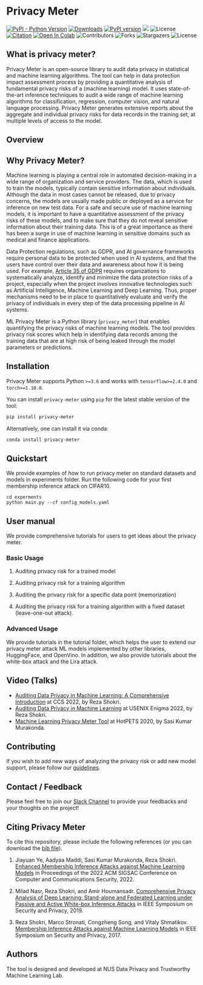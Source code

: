 # Privacy Meter

[![PyPI - Python Version](https://img.shields.io/badge/python-3.6%20%7C%203.7%20%7C%203.8-blue)](https://pypi.org/project/privacy-meter/)
[![Downloads](https://static.pepy.tech/badge/privacy-meter)](https://pepy.tech/project/privacy-meter)
[![PyPI version](https://img.shields.io/pypi/v/openfl)](https://pypi.org/project/privacy-meter/)
[<img src="https://img.shields.io/badge/slack-@privacy_meter-blue.svg?logo=slack">](https://join.slack.com/t/privacy-meter/shared_invite/zt-1oge6ovjq-SS4UZnBVB115Tx8Nn3TVhA)
![License](https://img.shields.io/github/license/privacytrustlab/ml_privacy_meter)
[![Citation](https://img.shields.io/badge/cite-citation-brightgreen)](https://arxiv.org/abs/2007.09339)
[![Open In Colab](https://colab.research.google.com/assets/colab-badge.svg)](https://colab.research.google.com/github/privacytrustlab/ml_privacy_meter/blob/master/docs/population_metric.ipynb)
![Contributors](https://img.shields.io/github/contributors/privacytrustlab/ml_privacy_meter?color=dark-green)
![Forks](https://img.shields.io/github/forks/privacytrustlab/ml_privacy_meter?style=social)
![Stargazers](https://img.shields.io/github/stars/privacytrustlab/ml_privacy_meter?style=social)
![License](https://img.shields.io/github/license/privacytrustlab/ml_privacy_meter)

## What is privacy meter?

Privacy Meter is an open-source library to audit data privacy in statistical and machine learning algorithms. The tool can help in data protection impact assessment process by providing a quantitative analysis of fundamental privacy risks of a (machine learning) model. It uses state-of-the-art inference techniques to audit a wide range of machine learning algorithms for classification, regression, computer vision, and natural language processing. Privacy Meter generates extensive reports about the aggregate and individual privacy risks for data records in the training set, at multiple levels of access to the model.

## Overview

## Why Privacy Meter?

Machine learning is playing a central role in automated decision-making in a wide range of organization and service providers. The data, which is used to train the models, typically contain sensitive information about individuals. Although the data in most cases cannot be released, due to privacy concerns, the models are usually made public or deployed as a service for inference on new test data. For a safe and secure use of machine learning models, it is important to have a quantitative assessment of the privacy risks of these models, and to make sure that they do not reveal sensitive information about their training data. This is of a great importance as there has been a surge in use of machine learning in sensitive domains such as medical and finance applications.

Data Protection regulations, such as GDPR, and AI governance frameworks require personal data to be protected when used in AI systems, and that the users have control over their data and awareness about how it is being used. For example, [Article 35 of GDPR](https://gdpr-info.eu/art-35-gdpr/) requires organizations to systematically analyze, identify and minimize the data protection risks of a project, especially when the project involves innovative technologies such as Artificial Intelligence, Machine Learning and Deep Learning. Thus, proper mechanisms need to be in place to quantitatively evaluate and verify the privacy of individuals in every step of the data processing pipeline in AI systems.

ML Privacy Meter is a Python library (`privacy_meter`) that enables quantifying the privacy risks of machine learning models. The tool provides privacy risk scores which help in identifying data records among the training data that are at high risk of being leaked through the model parameters or predictions.

## Installation

Privacy Meter supports Python `>=3.6` and works with `tensorflow>=2.4.0` and `torch>=1.10.0`.

You can install `privacy-meter` using `pip` for the latest stable version of the tool:

```bash
pip install privacy-meter
```

Alternatively, one can install it via conda:

```bash
conda install privacy-meter
```

## Quickstart

We provide examples of how to run privacy meter on standard datasets and models in experiments folder. Run the following code for your first membership inference attack on CIFAR10.

```
cd experments
python main.py --cf config_models.yaml
```

## User manual

We provide comprehensive tutorials for users to get ideas about the privacy meter.

### Basic Usage

1. Auditing privacy risk for a trained model

2. Auditing privacy risk for a training algorithm

3. Auditing the privacy risk for a specific data point (memorization)

4. Auditing the privacy risk for a training algorithm with a fixed dataset (leave-one-out attack).

### Advanced Usage

We provide tutorials in the tutorial folder, which helps the user to extend our privacy meter attack ML models implemented by other libraries, HuggingFace, and OpenVino. In addition, we also provide tutorials about the white-box attack and the Lira attack.

## Video (Talks)

- [Auditing Data Privacy in Machine Learning: A Comprehensive Introduction](https://www.sigsac.org/ccs/CCS2022/workshops/workshops.html#:~:text=Auditing%20Data%20Privacy%20in%20Machine%20Learning%3A%20A%20Comprehensive%20Introduction) at CCS 2022, by Reza Shokri.
- [Auditing Data Privacy in Machine Learning](https://youtu.be/sqCd5A1UTrQ) at USENIX Enigma 2022, by Reza Shokri.
- [Machine Learning Privacy Meter Tool](https://youtu.be/DWqnKNZTz10) at HotPETS 2020, by Sasi Kumar Murakonda.

## Contributing

If you wish to add new ways of analyzing the privacy risk or add new model support, please follow our [guidelines](CONTRIBUTING.md).

## Contact / Feedback

Please feel free to join our [Slack Channel](https://join.slack.com/t/privacy-meter/shared_invite/zt-1oge6ovjq-SS4UZnBVB115Tx8Nn3TVhA) to provide your feedbacks and your thoughts on the project!

## Citing Privacy Meter

To cite this repository, please include the following references (or you can download the [bib file](CITATION.bib)).

1. Jiayuan Ye, Aadyaa Maddi, Sasi Kumar Murakonda, Reza Shokri. [Enhanced Membership Inference Attacks against Machine Learning Models](https://arxiv.org/pdf/2111.09679.pdf) in Proceedings of the 2022 ACM SIGSAC Conference on Computer and Communications Security, 2022.

2. Milad Nasr, Reza Shokri, and Amir Houmansadr. [Comprehensive Privacy Analysis of Deep Learning: Stand-alone and Federated Learning under Passive and Active White-box Inference Attacks](https://www.comp.nus.edu.sg/~reza/files/Shokri-SP2019.pdf) in IEEE Symposium on Security and Privacy, 2019.

3. Reza Shokri, Marco Stronati, Congzheng Song, and Vitaly Shmatikov. [Membership Inference Attacks against Machine Learning Models](https://www.comp.nus.edu.sg/~reza/files/Shokri-SP2017.pdf) in IEEE Symposium on Security and Privacy, 2017.

## Authors

The tool is designed and developed at NUS Data Privacy and Trustworthy Machine Learning Lab.
